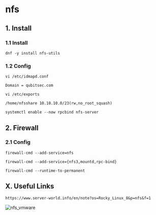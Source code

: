 # nfs


## 1. Install

### 1.1 Install

    dnf -y install nfs-utils

### 1.2 Config

    vi /etc/idmapd.conf
    
    Domain = qubitsec.com

    vi /etc/exports

    /home/nfsshare 10.10.10.0/23(rw,no_root_squash)

    systemctl enable --now rpcbind nfs-server

## 2. Firewall

### 2.1 Config

    firewall-cmd --add-service=nfs
    
    firewall-cmd --add-service={nfs3,mountd,rpc-bind}
        
    firewall-cmd --runtime-to-permanent
    
## X. Useful Links

    https://www.server-world.info/en/note?os=Rocky_Linux_8&p=nfs&f=1

![nfs_vmware](https://github.com/QubitSecurity/documentation/assets/24949168/d852406a-8bb1-4b01-8ee6-d245af5200e2)
